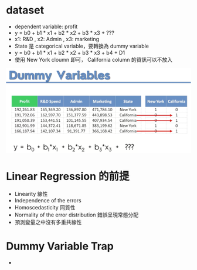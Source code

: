 # dataset

- dependent variable: profit
- y = b0 + b1 * x1 + b2 * x2 + b3 * x3 + ???
- x1: R&D , x2: Admin , x3: marketing
- State 是 categorical variable，要轉換為 dummy variable
- y = b0 + b1 * x1 + b2 * x2 + b3 * x3 + b4 + D1 
- 使用 New York cloumn 即可， California column 的資訊可以不放入

![image](https://github.com/kevingo/ml-az/raw/834e6282a8b17b5e43dbea7f13b2954f77a49449/screenshots/dummyvariable.png)

# Linear Regression 的前提
- Linearity 線性
- Independence of the errors
- Homoscedasticity 同質性
- Normality of the error distribution 錯誤呈現常態分配
- 預測變量之中沒有多重共線性

# Dummy Variable Trap
- 




